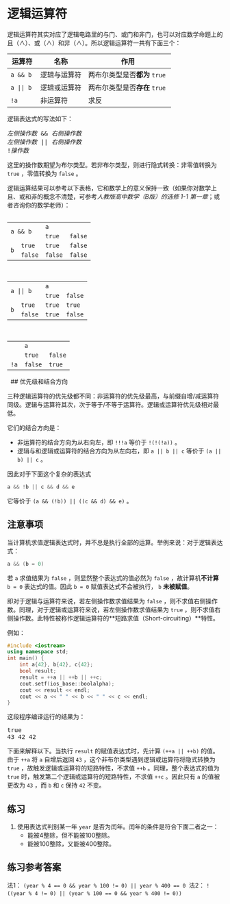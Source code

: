 # 逻辑运算符

逻辑运算符其实对应了逻辑电路里的与门、或门和非门，也可以对应数学命题上的且（$\wedge$）、或（$\wedge$）和非（$\wedge$）。所以逻辑运算符一共有下面三个：

| **运算符** | **名称** | **作用** |
| --- | --- | --- |
| `a && b`  | 逻辑与运算符 | 两布尔类型是否**都为** `true`  |
| <code>a &#124;&#124; b</code>  | 逻辑或运算符 | 两布尔类型是否**存在** `true`  |
| `!a`  | 非运算符 | 求反 |

逻辑表达式的写法如下：

<pre class="sdsc">
<i>左侧操作数</i> && <i>右侧操作数</i>
<i>左侧操作数</i> || <i>右侧操作数</i>
!<i>操作数</i>
</pre>


这里的操作数期望为布尔类型。若非布尔类型，则进行隐式转换：非零值转换为 `true` ，零值转换为 `false` 。

逻辑运算结果可以参考以下表格，它和数学上的意义保持一致（如果你对数学上且、或和非的概念不清楚，可参考*人教版高中数学（B版）的选修 1-1 第一章*；或者咨询你的数学老师）：
<table style="display:inline-block">
    <tr>
        <td colspan="2" rowspan="2"><code>a && b</code></td>
        <td colspan="2"><code>a</code></td>
    </tr>
    <tr>
        <td><code>true</code></td>
        <td><code>false</code></td>
    </tr>
    <tr>
        <td rowspan="2"><code>b</code></td>
        <td><code>true</code></td>
        <td><code>true</code></td>
        <td><code>false</code></td>
    </tr>
    <tr>
        <td><code>false</code></td>
        <td><code>false</code></td>
        <td><code>false</code></td>
    </tr>
</table>
&nbsp;&nbsp;
<table style="display:inline-block">
    <tr>
        <td colspan="2" rowspan="2"><code>a || b</code></td>
        <td colspan="2"><code>a</code></td>
    </tr>
    <tr>
        <td><code>true</code></td>
        <td><code>false</code></td>
    </tr>
    <tr>
        <td rowspan="2"><code>b</code></td>
        <td><code>true</code></td>
        <td><code>true</code></td>
        <td><code>true</code></td>
    </tr>
    <tr>
        <td><code>false</code></td>
        <td><code>true</code></td>
        <td><code>false</code></td>
    </tr>
</table>
&nbsp;&nbsp;
<table style="display:inline-block">
    <tr>
        <td rowspan="2"></td>
        <td colspan="2"><code>a</code></td>
    </tr>
    <tr>
        <td><code>true</code></td>
        <td><code>false</code></td>
    </tr>
    <tr>
        <td><code>!a</code></td>
        <td><code>false</code></td>
        <td><code>true</code></td>
    </tr>
</table>
 
## 优先级和结合方向

三种逻辑运算符的优先级都不同：非运算符的优先级最高，与前缀自增/减运算符同级。逻辑与运算符其次，次于等于/不等于运算符。逻辑或运算符优先级相对最低。

它们的结合方向是：

- 非运算符的结合方向为从右向左，即 `!!!a` 等价于 `!(!(!a))` 。
- 逻辑与和逻辑或运算符的结合方向为从左向右，即 `a || b || c` 等价于 `(a || b) || c` 。

因此对于下面这个复杂的表达式
```cpp
a && !b || c && d && e
```
它等价于 `(a && (!b)) || ((c && d) && e)` 。
 
## 注意事项

当计算机求值逻辑表达式时，并不总是执行全部的运算。举例来说：对于逻辑表达式：
```cpp
a && (b = 0)
```
若 `a` 求值结果为 `false` ，则显然整个表达式的值必然为 `false` ，故计算机**不计算** `b = 0` 表达式的值。因此 `b = 0` 赋值表达式不会被执行， `b` **未被赋值**。

即对于逻辑与运算符来说，若左侧操作数求值结果为 `false` ，则不求值右侧操作数。同理，对于逻辑或运算符来说，若左侧操作数求值结果为 `true` ，则不求值右侧操作数。此特性被称作逻辑运算符的**短路求值（Short-circuiting）**特性。

例如：
```cpp
#include <iostream>
using namespace std;
int main() {
    int a{42}, b{42}, c{42};
    bool result;
    result = ++a || ++b || ++c;
    cout.setf(ios_base::boolalpha);
    cout << result << endl;
    cout << a << " " << b << " " << c << endl;
}
```
这段程序编译运行的结果为：

<pre class="io">
true
43 42 42
</pre>

下面来解释以下。当执行 `result` 的赋值表达式时，先计算 `(++a || ++b)` 的值。由于 `++a` 将 `a` 自增后返回 `43` ，这个非布尔类型遇到逻辑或运算符将隐式转换为 `true` ，故触发逻辑或运算符的短路特性，不求值 `++b` 。同理，整个表达式的值为 `true` 时，触发第二个逻辑或运算符的短路特性，不求值 `++c` 。因此只有 `a` 的值被更改为 `43` ，而 `b` 和 `c` 保持 `42` 不变。

## 练习 

1. 使用表达式判别某一年 `year` 是否为闰年。闰年的条件是符合下面二者之一：
   - 能被4整除，但不能被100整除。
   - 能被100整除，又能被400整除。

## 练习参考答案

法1： `(year % 4 == 0 && year % 100 != 0) || year % 400 == 0` 
法2： `!((year % 4 != 0) || (year % 100 == 0 && year % 400 != 0))` 
 
